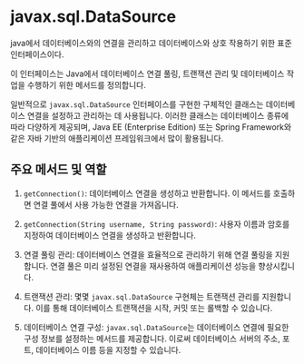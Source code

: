 # javax.sql.DataSource
java에서 데이터베이스와의 연결을 관리하고 데이터베이스와 상호 작용하기 위한 표준인터페이스이다.

이 인터페이스는 Java에서 데이터베이스 연결 풀링, 트랜잭션 관리 및 데이터베이스 작업을 수행하기 위한 메서드를 정의합니다.

일반적으로 `javax.sql.DataSource` 인터페이스를 구현한 구체적인 클래스는 데이터베이스 연결을 설정하고 관리하는 데 사용됩니다. 이러한 클래스는 데이터베이스 종류에 따라 다양하게 제공되며, Java EE (Enterprise Edition) 또는 Spring Framework와 같은 자바 기반의 애플리케이션 프레임워크에서 많이 활용됩니다.


## 주요 메서드 및 역할
1. `getConnection()`: 데이터베이스 연결을 생성하고 반환합니다. 이 메서드를 호출하면 연결 풀에서 사용 가능한 연결을 가져옵니다.
    
2. `getConnection(String username, String password)`: 사용자 이름과 암호를 지정하여 데이터베이스 연결을 생성하고 반환합니다.
    
3. 연결 풀링 관리: 데이터베이스 연결을 효율적으로 관리하기 위해 연결 풀링을 지원합니다. 연결 풀은 미리 설정된 연결을 재사용하여 애플리케이션 성능을 향상시킵니다.
    
4. 트랜잭션 관리: 몇몇 `javax.sql.DataSource` 구현체는 트랜잭션 관리를 지원합니다. 이를 통해 데이터베이스 트랜잭션을 시작, 커밋 또는 롤백할 수 있습니다.
    
5. 데이터베이스 연결 구성: `javax.sql.DataSource`는 데이터베이스 연결에 필요한 구성 정보를 설정하는 메서드를 제공합니다. 이로써 데이터베이스 서버의 주소, 포트, 데이터베이스 이름 등을 지정할 수 있습니다.